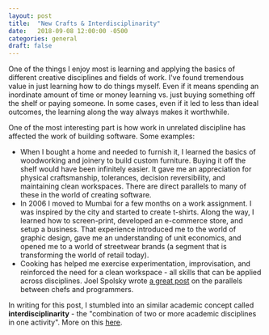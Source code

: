 ```yaml
---
layout: post
title:  "New Crafts & Interdisciplinarity"
date:   2018-09-08 12:00:00 -0500
categories: general
draft: false
---
```


One of the things I enjoy most is learning and applying the basics of different creative disciplines and fields of work. I've found tremendous value in just learning how to do things myself. Even if it means spending an inordinate amount of time or money learning vs. just buying something off the shelf or paying someone. In some cases, even if it led to less than ideal outcomes, the learning along the way always makes it worthwhile. 

One of the most interesting part is how work in unrelated discipline has affected the work of building software. Some examples:

* When I bought a home and needed to furnish it, I learned the basics of woodworking and joinery to build custom furniture. Buying it off the shelf would have been infinitely easier. It gave me an appreciation for physical craftsmanship, tolerances, decision reversibility, and maintaining clean workspaces. There are direct parallels to many of these in the world of creating software.
* In 2006 I moved to Mumbai for a few months on a work assignment. I was inspired by the city and started to create t-shirts. Along the way, I learned how to screen-print, developed an e-commerce store, and setup a business. That experience introduced me to the world of graphic design, gave me an understanding of unit economics, and opened me to a world of streetwear brands (a segment that is transforming the world of retail today). 
* Cooking has helped me exercise experimentation, improvisation, and reinforced the need for a clean workspace - all skills that can be applied across disciplines. Joel Spolsky wrote [a great post](https://blog.codinghorror.com/programmers-and-chefs/) on the parallels between chefs and programmers. 

In writing for this post, I stumbled into an similar academic concept called **interdisciplinarity** - the "combination of two or more academic disciplines in one activity". More on this [here](https://en.wikipedia.org/wiki/Interdisciplinarity).